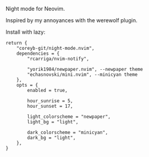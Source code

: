 Night mode for Neovim.

Inspired by my annoyances with the werewolf plugin.

Install with lazy:
```
return {
	"coreyb-git/night-mode.nvim",
	dependencies = {
		"rcarriga/nvim-notify",

		"yorik1984/newpaper.nvim", --newpaper theme
		"echasnovski/mini.nvim", --minicyan theme
	},
	opts = {
		enabled = true,

		hour_sunrise = 5,
		hour_sunset = 17,

		light_colorscheme = "newpaper",
		light_bg = "light",

		dark_colorscheme = "minicyan",
		dark_bg = "light",
	},
}
```
